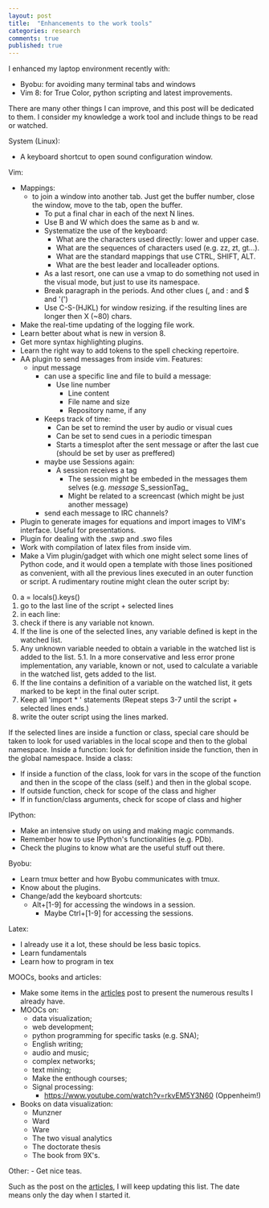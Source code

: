 ```yaml
---
layout: post
title:  "Enhancements to the work tools"
categories: research
comments: true
published: true
---
```

I enhanced my laptop environment recently with:
* Byobu: for avoiding many terminal tabs and windows
* Vim 8: for True Color, python scripting and latest improvements.

There are many other things I can improve, and this post will
be dedicated to them.
I consider my knowledge a work tool
and include things to be read or watched.

System (Linux):
* A keyboard shortcut to open sound configuration window.

Vim:
* Mappings:
  - to join a window into another tab.
	 Just get the buffer number, close the window,
	 move to the tab, open the buffer.
	- To put a final char in each of the next N lines.
	- Use B and W which does the same as b and w.
	- Systematize the use of the keyboard:
		* What are the characters used directly: lower and upper case.
		* What are the sequences of characters used (e.g. zz, zt, gt...).
		* What are the standard mappings that use CTRL, SHIFT, ALT.
		* What are the best leader and localleader options.
	- As a last resort, one can use a vmap to do something
	not used in the visual mode, but just to use its namespace.
	- Break paragraph in the periods. And other clues (, and : and $ and '(')
	- Use C-S-(HJKL) for window resizing.
	if the resulting lines are longer then X (~80) chars.
* Make the real-time updating of the logging file work.
* Learn better about what is new in version 8.
* Get more syntax highlighting plugins.
* Learn the right way to add tokens to the spell checking repertoire.
* AA plugin to send messages from inside vim. Features:
  - input message
	- can use a specific line and file to build a message:
	  * Use line number
		* Line content
		* File name and size
		* Repository name, if any
	- Keeps track of time:
		- Can be set to remind the user by audio or visual cues
		- Can be set to send cues in a periodic timespan
		- Starts a timesplot after the sent message or after the last cue
		(should be set by user as preffered)
	- maybe use Sessions again:
	  - A session receives a tag
		- The session might be embeded in the messages them selves 
		(e.g. _message_ S_sessionTag_
		- Might be related to a screencast
		(which might be just another message)
	- send each message to IRC channels?
* Plugin to generate images for equations and import images
to VIM's interface. Useful for presentations.
* Plugin for dealing with the .swp and .swo files
* Work with compilation of latex files from inside vim.
* Make a Vim plugin/gadget with which one might
select some lines of Python code, and it would open
a template with those lines positioned as convenient,
with all the previous lines executed in an outer function
or script.
A rudimentary routine might clean the outer script
by:
0. a = locals().keys()
1. go to the last line of the script + selected lines
2. in each line:
  3. check if there is any variable not known.
  4. If the line is one of the selected lines,
  any variable defined is kept in the watched list.
  5. Any unknown variable needed to obtain a variable in
  the watched list is added to the list.
  5.1. In a more conservative and less error prone implementation,
  any variable, known or not, used to calculate a variable
  in the watched list, gets added to the list.
  6. If the line contains a definition of a variable on the watched
  list, it gets marked to be kept in the final outer script.
  7. Keep all 'import * ' statements
(Repeat steps 3-7 until the script + selected lines ends.)
8. write the outer script using the lines marked.

If the selected lines are inside a function or class,
special care should be taken to look for used variables
in the local scope and then to the global namespace.
Inside a function: look for definition inside the function,
then in the global namespace.
Inside a class:
  - If inside a function of the class,
  look for vars in the scope of the function
  and then in the scope of the class (self.)
  and then in the global scope.
  - If outside function, check for scope of the class and higher
  - If in function/class arguments, check for scope of class and higher



IPython:
* Make an intensive study on using and making magic commands.
* Remember how to use IPython's functionalities (e.g. PDb).
* Check the plugins to know what are the useful stuff out there.

Byobu:
* Learn tmux better and how Byobu communicates with tmux.
* Know about the plugins.
* Change/add the keyboard shortcuts:
  - Alt+[1-9] for accessing the windows in a session.
	- Maybe Ctrl+[1-9] for accessing the sessions.

Latex:
* I already use it a lot, these should be less basic topics.
* Learn fundamentals
* Learn how to program in tex

MOOCs, books and articles:
* Make some items in the [articles] post to present the numerous
results I already have.
* MOOCs on:
	- data visualization;
	- web development;
	- python programming for specific tasks (e.g. SNA);
	- English writing;
	- audio and music;
	- complex networks;
	- text mining;
	- Make the enthough courses;
	- Signal processing:
	  * https://www.youtube.com/watch?v=rkvEM5Y3N60 (Oppenheim!)
* Books on data visualization:
	- Munzner
	- Ward
	- Ware
	- The two visual analytics
	- The doctorate thesis
	- The book from 9X's.

Other:
	- Get nice teas.

Such as the post on the [articles], I will keep updating this list.
The date means only the day when I started it.

[articles]: http://ttm.github.io/research/2017/09/11/list-of-articles.html
